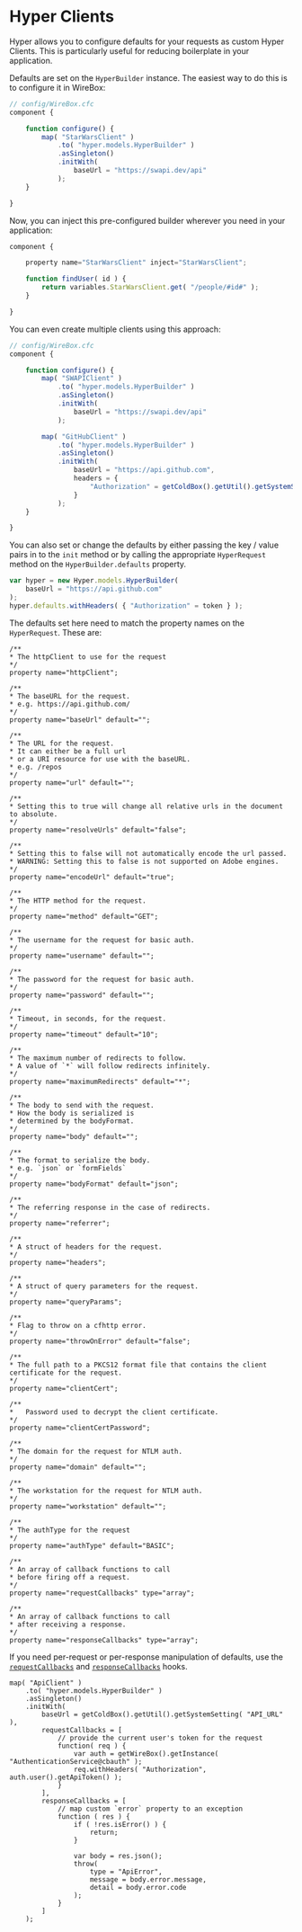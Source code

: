 # Hyper Clients

Hyper allows you to configure defaults for your requests as custom Hyper Clients. This is particularly useful for reducing boilerplate in your application.

Defaults are set on the `HyperBuilder` instance. The easiest way to do this is to configure it in WireBox:

```js
// config/WireBox.cfc
component {

    function configure() {
        map( "StarWarsClient" )
            .to( "hyper.models.HyperBuilder" )
            .asSingleton()
            .initWith(
                baseUrl = "https://swapi.dev/api"
            );
    }

}
```

Now, you can inject this pre-configured builder wherever you need in your application:

```js
component {

    property name="StarWarsClient" inject="StarWarsClient";

    function findUser( id ) {
        return variables.StarWarsClient.get( "/people/#id#" );
    }

}
```

You can even create multiple clients using this approach:

```js
// config/WireBox.cfc
component {

    function configure() {
        map( "SWAPIClient" )
            .to( "hyper.models.HyperBuilder" )
            .asSingleton()
            .initWith(
                baseUrl = "https://swapi.dev/api"
            );

        map( "GitHubClient" )
            .to( "hyper.models.HyperBuilder" )
            .asSingleton()
            .initWith(
                baseUrl = "https://api.github.com",
                headers = {
                    "Authorization" = getColdBox().getUtil().getSystemSetting( "GITHUB_TOKEN" )
                }
            );
    }

}
```

You can also set or change the defaults by either passing the key / value pairs in to the `init` method or by calling the appropriate `HyperRequest` method on the `HyperBuilder.defaults` property.

```js
var hyper = new Hyper.models.HyperBuilder(
    baseUrl = "https://api.github.com"
);
hyper.defaults.withHeaders( { "Authorization" = token } );
```

The defaults set here need to match the property names on the `HyperRequest`. These are:

```cfscript
/**
* The httpClient to use for the request
*/
property name="httpClient";

/**
* The baseURL for the request.
* e.g. https://api.github.com/
*/
property name="baseUrl" default="";

/**
* The URL for the request.
* It can either be a full url
* or a URI resource for use with the baseURL.
* e.g. /repos
*/
property name="url" default="";

/**
* Setting this to true will change all relative urls in the document to absolute.
*/
property name="resolveUrls" default="false";

/**
* Setting this to false will not automatically encode the url passed.
* WARNING: Setting this to false is not supported on Adobe engines.
*/
property name="encodeUrl" default="true";

/**
* The HTTP method for the request.
*/
property name="method" default="GET";

/**
* The username for the request for basic auth.
*/
property name="username" default="";

/**
* The password for the request for basic auth.
*/
property name="password" default="";

/**
* Timeout, in seconds, for the request.
*/
property name="timeout" default="10";

/**
* The maximum number of redirects to follow.
* A value of `*` will follow redirects infinitely.
*/
property name="maximumRedirects" default="*";

/**
* The body to send with the request.
* How the body is serialized is
* determined by the bodyFormat.
*/
property name="body" default="";

/**
* The format to serialize the body.
* e.g. `json` or `formFields`
*/
property name="bodyFormat" default="json";

/**
* The referring response in the case of redirects.
*/
property name="referrer";

/**
* A struct of headers for the request.
*/
property name="headers";

/**
* A struct of query parameters for the request.
*/
property name="queryParams";

/**
* Flag to throw on a cfhttp error.
*/
property name="throwOnError" default="false";

/**
* The full path to a PKCS12 format file that contains the client certificate for the request.
*/
property name="clientCert";

/**
* 	Password used to decrypt the client certificate.
*/
property name="clientCertPassword";

/**
* The domain for the request for NTLM auth.
*/
property name="domain" default="";

/**
* The workstation for the request for NTLM auth.
*/
property name="workstation" default="";

/**
* The authType for the request
*/
property name="authType" default="BASIC";

/**
* An array of callback functions to call
* before firing off a request.
*/
property name="requestCallbacks" type="array";

/**
* An array of callback functions to call
* after receiving a response.
*/
property name="responseCallbacks" type="array";
```

If you need per-request or per-response manipulation of defaults, use the [`requestCallbacks`](../making-requests/hyperrequest.md#withrequestcallback) and [`responseCallbacks`](../making-requests/hyperrequest.md#withresponsecallback) hooks.

```cfscript
map( "ApiClient" )
    .to( "hyper.models.HyperBuilder" )
    .asSingleton()
    .initWith(
        baseUrl = getColdBox().getUtil().getSystemSetting( "API_URL" ),
        requestCallbacks = [
            // provide the current user's token for the request
            function( req ) {
                var auth = getWireBox().getInstance( "AuthenticationService@cbauth" );
                req.withHeaders( "Authorization", auth.user().getApiToken() );
            }
        ],
        responseCallbacks = [
            // map custom `error` property to an exception
            function ( res ) {
                if ( !res.isError() ) {
                    return;
                }
                
                var body = res.json();
                throw(
                    type = "ApiError",
                    message = body.error.message,
                    detail = body.error.code
                );
            }
        ]
    );
```
